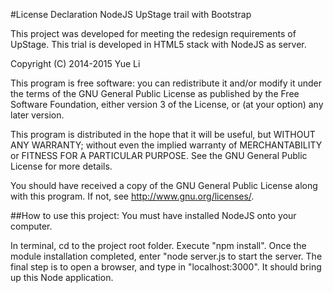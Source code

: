#License Declaration
NodeJS UpStage trail with Bootstrap

This project was developed for meeting the redesign requirements of UpStage. This trial is developed in HTML5 stack with NodeJS as server.

Copyright (C) 2014-2015  Yue Li


This program is free software: you can redistribute it and/or modify
it under the terms of the GNU General Public License as published by
the Free Software Foundation, either version 3 of the License, or
(at your option) any later version.

This program is distributed in the hope that it will be useful,
but WITHOUT ANY WARRANTY; without even the implied warranty of
MERCHANTABILITY or FITNESS FOR A PARTICULAR PURPOSE.  See the
GNU General Public License for more details.

You should have received a copy of the GNU General Public License
along with this program.  If not, see <http://www.gnu.org/licenses/>.


##How to use this project:
You must have installed NodeJS onto your computer.
<p>In terminal, cd to the project root folder. Execute "npm install". Once the module installation completed, enter "node server.js to start the server. The final step is to open a browser, and type in "localhost:3000". It should bring up this Node application.</p>

